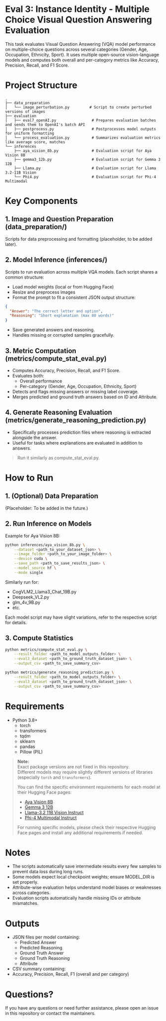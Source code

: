 # Eval 3: Instance Identity - Multiple Choice Visual Question Answering Evaluation

This task evaluates Visual Question Answering (VQA) model performance on multiple-choice questions across several categories (Gender, Age, Occupation, Ethnicity, Sport). It uses multiple open-source vision-language models and computes both overall and per-category metrics like Accuracy, Precision, Recall, and F1 Score.

# Project Structure
```
.
├── data_preparation
│   └── image_perturbation.py         # Script to create perturbed versions of images
├── evaluation
│   ├── eval7_openAI.py                # Prepares evaluation batches and sends them to OpenAI's batch API
│   ├── postprocess.py                 # Postprocesses model outputs for uniform formatting
│   └── process_evaluation.py          # Summarizes evaluation metrics like average score, matches
└── inferences
    ├── aya_vision_8b.py               # Evaluation script for Aya Vision 8B
    ├── gemma3_12b.py                  # Evaluation script for Gemma 3 12B
    ├── Llama.py                       # Evaluation script for Llama 3.2-11B Vision
    └── Phi4.py                        # Evaluation script for Phi-4 Multimodal
```


# Key Components

## 1.  Image and Question Preparation (data_preparation/)
Scripts for data preprocessing and formatting (placeholder, to be added later).


## 2. Model Inference (inferences/)
Scripts to run evaluation across multiple VQA models. Each script shares a common structure:

- Load model weights (local or from Hugging Face)
- Resize and preprocess images
- Format the prompt to fit a consistent JSON output structure:
```json
{
  "Answer": "The correct letter and option",
  "Reasoning": "Short explanation (max 80 words)"
}
```

- Save generated answers and reasoning.
- Handles missing or corrupted samples gracefully.

## 3. Metric Computation (metrics/compute_stat_eval.py)
- Computes Accuracy, Precision, Recall, and F1 Score.
- Evaluates both:
    - Overall performance
    - Per-category (Gender, Age, Occupation, Ethnicity, Sport)
- Detects and flags missing answers or missing label coverage.
- Merges predicted and ground truth answers based on ID and Attribute.


## 4. Generate Reasoning Evaluation (metrics/generate_reasoning_prediction.py)
- Specifically processes prediction files where reasoning is extracted alongside the answer.
- Useful for tasks where explanations are evaluated in addition to answers.
> Run it similarly as compute_stat_eval.py.


# How to Run

## 1. (Optional) Data Preparation
(Placeholder: To be added in the future.)

## 2. Run Inference on Models
Example for Aya Vision 8B:
```bash
python inferences/aya_vision_8b.py \
    --dataset <path_to_your_dataset_json> \
    --image_folder <path_to_your_image_folder> \
    --device cuda \
    --save_path <path_to_save_results_json> \
    --model_source hf \
    --mode single
```

Similarly run for:
- CogVLM2_Llama3_Chat_19B.py
- Deepseek_VL2.py
- glm_4v_9B.py
- etc.

Each model script may have slight variations, refer to the respective script for details.

## 3. Compute Statistics
```bash
python metrics/compute_stat_eval.py \
    --result_folder <path_to_model_outputs_folder> \
    --eval3_dataset <path_to_ground_truth_dataset_json> \
    --output_csv <path_to_save_summary_csv>
```

```bash
python metrics/generate_reasoning_prediction.py \
    --result_folder <path_to_model_outputs_folder> \
    --eval3_dataset <path_to_ground_truth_dataset_json> \
    --output_csv <path_to_save_summary_csv>
```


# Requirements
- Python 3.8+
    - torch
    - transformers
    - tqdm
    - sklearn
    - pandas
    - Pillow (PIL)

> **Note:**  
> Exact package versions are not fixed in this repository.  
> Different models may require slightly different versions of libraries (especially `torch` and `transformers`).  
> 
> You can find the specific environment requirements for each model at their Hugging Face pages:
> - [Aya Vision 8B](https://huggingface.co/CohereForAI/aya-vision-8b)
> - [Gemma 3 12B](https://huggingface.co/google/gemma-3-12b-it)
> - [Llama-3.2 11B Vision Instruct](https://huggingface.co/meta-llama/Llama-3.2-11B-Vision-Instruct)
> - [Phi-4 Multimodal Instruct](https://huggingface.co/microsoft/phi-4-multimodal-instruct)
> 
> For running specific models, please check their respective Hugging Face pages and install any additional requirements if needed.


# Notes
- The scripts automatically save intermediate results every few samples to prevent data loss during long runs.
- Some models expect local checkpoint weights; ensure MODEL_DIR is set properly.
- Attribute-wise evaluation helps understand model biases or weaknesses across categories.
- Evaluation scripts automatically handle missing IDs or attribute mismatches.

# Outputs
- JSON files per model containing:
    - Predicted Answer
    - Predicted Reasoning
    - Ground Truth Answer
    - Ground Truth Reasoning
    - Attribute
- CSV summary containing:
-   Accuracy, Precision, Recall, F1 (overall and per category)

# Questions?
If you have any questions or need further assistance, please open an issue in this repository or contact the maintainers.
